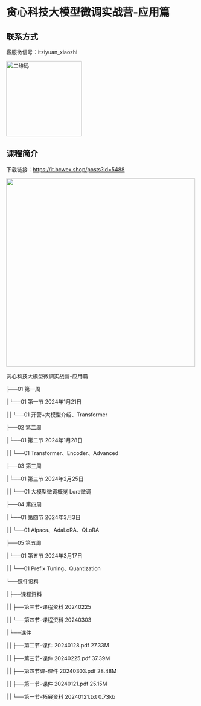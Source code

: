# 贪心科技大模型微调实战营-应用篇

## 联系方式

客服微信号：itziyuan_xiaozhi

<img src="https://ziyuanyun.oss-cn-guangzhou.aliyuncs.com/common/20240614073449/666b82192834a.jpg" width="200" height="200" alt="二维码">

## 课程简介

下载链接：https://it.bcwex.shop/posts?id=5488

<img src="https://ziyuanyun.oss-cn-guangzhou.aliyuncs.com/yun/20241201162435/674c1d43c9e46.jpg" width="500" alt="">

  贪心科技大模型微调实战营-应用篇



 ├──01 第一周

 | └──01 第一节 2024年1月21日

 | | └──01 开营+大模型介绍、Transformer

 ├──02 第二周

 | └──01 第二节 2024年1月28日

 | | └──01 Transformer、Encoder、Advanced

 ├──03 第三周

 | └──01 第三节 2024年2月25日

 | | └──01 大模型微调概览 Lora微调

 ├──04 第四周

 | └──01 第四节 2024年3月3日

 | | └──01 Alpaca、AdaLoRA、QLoRA

 ├──05 第五周

 | └──01 第五节 2024年3月17日

 | | └──01 Prefix Tuning、Quantization

 └──课件资料

 | ├──课程资料

 | | ├──第三节-课程资料 20240225

 | | └──第四节-课程资料 20240303

 | └──课件

 | | ├──第二节-课件 20240128.pdf 27.33M

 | | ├──第三节-课件 20240225.pdf 37.39M

 | | ├──第四节课-课件 20240303.pdf 28.48M

 | | ├──第一节-课件 20240121.pdf 25.15M

 | | └──第一节-拓展资料 20240121.txt 0.73kb

  